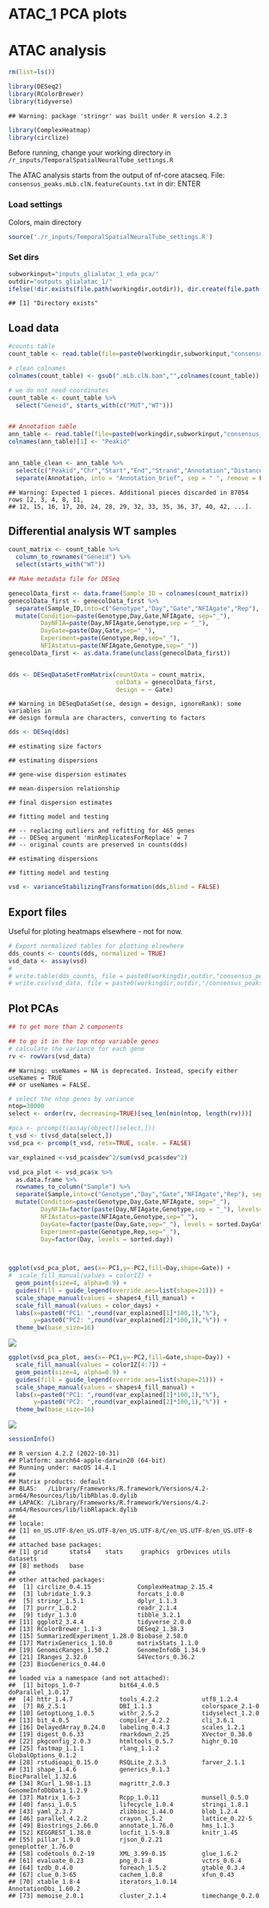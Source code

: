 ATAC_1 PCA plots
================

# ATAC analysis

``` r
rm(list=ls())

library(DESeq2)
library(RColorBrewer)
library(tidyverse)
```

    ## Warning: package 'stringr' was built under R version 4.2.3

``` r
library(ComplexHeatmap)
library(circlize)
```

Before running, change your working directory in
`/r_inputs/TemporalSpatialNeuralTube_settings.R`

The ATAC analysis starts from the output of nf-core atacseq. File:
`consensus_peaks.mLb.clN.featureCounts.txt` in dir: ENTER

### Load settings

Colors, main directory

``` r
source('./r_inputs/TemporalSpatialNeuralTube_settings.R')
```

### Set dirs

``` r
subworkinput="inputs_glialatac_1_eda_pca/"
outdir="outputs_glialatac_1/"
ifelse(!dir.exists(file.path(workingdir,outdir)), dir.create(file.path(workingdir,outdir)), "Directory exists")
```

    ## [1] "Directory exists"

## Load data

``` r
#counts table
count_table <- read.table(file=paste0(workingdir,subworkinput,"consensus_peaks.mLb.clN.featureCounts.txt"),header=TRUE, stringsAsFactors = FALSE)

# clean colnames
colnames(count_table) <- gsub(".mLb.clN.bam","",colnames(count_table))

# we do not need coordinates
count_table <- count_table %>%
  select("Geneid", starts_with(c("MUT","WT")))


## Annotation table
ann_table <- read.table(file=paste0(workingdir,subworkinput,"consensus_peaks.mLb.clN.annotatePeaks.txt"), header=TRUE, stringsAsFactors = FALSE, sep = "\t")
colnames(ann_table)[1] <- "Peakid"


ann_table_clean <- ann_table %>% 
  select(c("Peakid","Chr","Start","End","Strand","Annotation","Distance.to.TSS","Nearest.PromoterID")) %>%
  separate(Annotation, into = "Annotation_brief", sep = " ", remove = FALSE)
```

    ## Warning: Expected 1 pieces. Additional pieces discarded in 87054 rows [2, 3, 4, 8, 11,
    ## 12, 15, 16, 17, 20, 24, 28, 29, 32, 33, 35, 36, 37, 40, 42, ...].

## Differential analysis WT samples

``` r
count_matrix <- count_table %>%
  column_to_rownames("Geneid") %>% 
  select(starts_with("WT"))

## Make metadata file for DESeq

genecolData_first <- data.frame(Sample_ID = colnames(count_matrix))
genecolData_first <- genecolData_first %>% 
  separate(Sample_ID,into=c("Genotype","Day","Gate","NFIAgate","Rep"), sep="_", remove=FALSE) %>%
  mutate(Condition=paste(Genotype,Day,Gate,NFIAgate, sep="_"),
         DayNFIA=paste(Day,NFIAgate,Genotype,sep = "_"),
         DayGate=paste(Day,Gate,sep="_"),
         Experiment=paste(Genotype,Rep,sep="_"),
         NFIAstatus=paste(NFIAgate,Genotype,sep="_"))
genecolData_first <- as.data.frame(unclass(genecolData_first))


dds <- DESeqDataSetFromMatrix(countData = count_matrix,
                              colData = genecolData_first,
                              design = ~ Gate)
```

    ## Warning in DESeqDataSet(se, design = design, ignoreRank): some variables in
    ## design formula are characters, converting to factors

``` r
dds <- DESeq(dds)
```

    ## estimating size factors

    ## estimating dispersions

    ## gene-wise dispersion estimates

    ## mean-dispersion relationship

    ## final dispersion estimates

    ## fitting model and testing

    ## -- replacing outliers and refitting for 465 genes
    ## -- DESeq argument 'minReplicatesForReplace' = 7 
    ## -- original counts are preserved in counts(dds)

    ## estimating dispersions

    ## fitting model and testing

``` r
vsd <- varianceStabilizingTransformation(dds,blind = FALSE)
```

## Export files

Useful for ploting heatmaps elsewhere - not for now.

``` r
# Export normalized tables for plotting elsewhere
dds_counts <- counts(dds, normalized = TRUE)
vsd_data <- assay(vsd)
# 
# write.table(dds_counts, file = paste0(workingdir,outdir,"consensus_peaks.mLb.clN.normCounts.txt"), quote = FALSE, row.names = TRUE)
# write.csv(vsd_data, file = paste0(workingdir,outdir,"/consensus_peaks.mLb.vsd.csv"), quote = FALSE)
```

## Plot PCAs

``` r
## to get more than 2 components

## to go it in the top ntop variable genes 
# calculate the variance for each gene
rv <- rowVars(vsd_data)
```

    ## Warning: useNames = NA is deprecated. Instead, specify either useNames = TRUE
    ## or useNames = FALSE.

``` r
# select the ntop genes by variance
ntop=30000
select <- order(rv, decreasing=TRUE)[seq_len(min(ntop, length(rv)))]

#pca <- prcomp(t(assay(object)[select,]))
t_vsd <- t(vsd_data[select,])
vsd_pca <- prcomp(t_vsd, retx=TRUE, scale. = FALSE)

var_explained <-vsd_pca$sdev^2/sum(vsd_pca$sdev^2)
```

``` r
vsd_pca_plot <- vsd_pca$x %>% 
  as.data.frame %>%
  rownames_to_column("Sample") %>%
  separate(Sample,into=c("Genotype","Day","Gate","NFIAgate","Rep"), sep="_", remove=FALSE) %>%
  mutate(Condition=paste(Genotype,Day,Gate,NFIAgate, sep="_"),
         DayNFIA=factor(paste(Day,NFIAgate,Genotype,sep = "_"), levels=sorted.dayNfia),
         NFIAstatus=paste(NFIAgate,Genotype,sep="_"),
         DayGate=factor(paste(Day,Gate,sep="_"), levels = sorted.DayGate),
         Experiment=paste(Genotype,Rep,sep="_"),
         Day=factor(Day, levels = sorted.day))
  


ggplot(vsd_pca_plot, aes(x=-PC1,y=-PC2,fill=Day,shape=Gate)) +
#  scale_fill_manual(values = colorIZ) +
  geom_point(size=4, alpha=0.9) +
  guides(fill = guide_legend(override.aes=list(shape=21))) +
  scale_shape_manual(values = shapes4_fill_manual) +
  scale_fill_manual(values = color_days) +
  labs(x=paste0("PC1: ",round(var_explained[1]*100,1),"%"),
       y=paste0("PC2: ",round(var_explained[2]*100,1),"%")) +
  theme_bw(base_size=16)
```

![](temporal_atac_1_PCA_files/figure-gfm/unnamed-chunk-8-1.png)<!-- -->

``` r
ggplot(vsd_pca_plot, aes(x=-PC1,y=-PC2,fill=Gate,shape=Day)) +
  scale_fill_manual(values = colorIZ[4:7]) +
  geom_point(size=4, alpha=0.9) +
  guides(fill = guide_legend(override.aes=list(shape=21))) +
  scale_shape_manual(values = shapes4_fill_manual) +
  labs(x=paste0("PC1: ",round(var_explained[1]*100,1),"%"),
       y=paste0("PC2: ",round(var_explained[2]*100,1),"%")) +
  theme_bw(base_size=16)
```

![](temporal_atac_1_PCA_files/figure-gfm/unnamed-chunk-8-2.png)<!-- -->

``` r
sessionInfo()
```

    ## R version 4.2.2 (2022-10-31)
    ## Platform: aarch64-apple-darwin20 (64-bit)
    ## Running under: macOS 14.4.1
    ## 
    ## Matrix products: default
    ## BLAS:   /Library/Frameworks/R.framework/Versions/4.2-arm64/Resources/lib/libRblas.0.dylib
    ## LAPACK: /Library/Frameworks/R.framework/Versions/4.2-arm64/Resources/lib/libRlapack.dylib
    ## 
    ## locale:
    ## [1] en_US.UTF-8/en_US.UTF-8/en_US.UTF-8/C/en_US.UTF-8/en_US.UTF-8
    ## 
    ## attached base packages:
    ## [1] grid      stats4    stats     graphics  grDevices utils     datasets 
    ## [8] methods   base     
    ## 
    ## other attached packages:
    ##  [1] circlize_0.4.15             ComplexHeatmap_2.15.4      
    ##  [3] lubridate_1.9.3             forcats_1.0.0              
    ##  [5] stringr_1.5.1               dplyr_1.1.3                
    ##  [7] purrr_1.0.2                 readr_2.1.4                
    ##  [9] tidyr_1.3.0                 tibble_3.2.1               
    ## [11] ggplot2_3.4.4               tidyverse_2.0.0            
    ## [13] RColorBrewer_1.1-3          DESeq2_1.38.3              
    ## [15] SummarizedExperiment_1.28.0 Biobase_2.58.0             
    ## [17] MatrixGenerics_1.10.0       matrixStats_1.1.0          
    ## [19] GenomicRanges_1.50.2        GenomeInfoDb_1.34.9        
    ## [21] IRanges_2.32.0              S4Vectors_0.36.2           
    ## [23] BiocGenerics_0.44.0        
    ## 
    ## loaded via a namespace (and not attached):
    ##  [1] bitops_1.0-7           bit64_4.0.5            doParallel_1.0.17     
    ##  [4] httr_1.4.7             tools_4.2.2            utf8_1.2.4            
    ##  [7] R6_2.5.1               DBI_1.1.3              colorspace_2.1-0      
    ## [10] GetoptLong_1.0.5       withr_2.5.2            tidyselect_1.2.0      
    ## [13] bit_4.0.5              compiler_4.2.2         cli_3.6.1             
    ## [16] DelayedArray_0.24.0    labeling_0.4.3         scales_1.2.1          
    ## [19] digest_0.6.33          rmarkdown_2.25         XVector_0.38.0        
    ## [22] pkgconfig_2.0.3        htmltools_0.5.7        highr_0.10            
    ## [25] fastmap_1.1.1          rlang_1.1.2            GlobalOptions_0.1.2   
    ## [28] rstudioapi_0.15.0      RSQLite_2.3.3          farver_2.1.1          
    ## [31] shape_1.4.6            generics_0.1.3         BiocParallel_1.32.6   
    ## [34] RCurl_1.98-1.13        magrittr_2.0.3         GenomeInfoDbData_1.2.9
    ## [37] Matrix_1.6-3           Rcpp_1.0.11            munsell_0.5.0         
    ## [40] fansi_1.0.5            lifecycle_1.0.4        stringi_1.8.1         
    ## [43] yaml_2.3.7             zlibbioc_1.44.0        blob_1.2.4            
    ## [46] parallel_4.2.2         crayon_1.5.2           lattice_0.22-5        
    ## [49] Biostrings_2.66.0      annotate_1.76.0        hms_1.1.3             
    ## [52] KEGGREST_1.38.0        locfit_1.5-9.8         knitr_1.45            
    ## [55] pillar_1.9.0           rjson_0.2.21           geneplotter_1.76.0    
    ## [58] codetools_0.2-19       XML_3.99-0.15          glue_1.6.2            
    ## [61] evaluate_0.23          png_0.1-8              vctrs_0.6.4           
    ## [64] tzdb_0.4.0             foreach_1.5.2          gtable_0.3.4          
    ## [67] clue_0.3-65            cachem_1.0.8           xfun_0.43             
    ## [70] xtable_1.8-4           iterators_1.0.14       AnnotationDbi_1.60.2  
    ## [73] memoise_2.0.1          cluster_2.1.4          timechange_0.2.0
